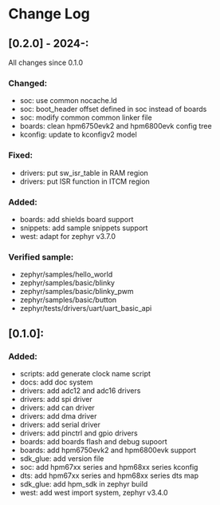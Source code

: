 # Change Log

## [0.2.0] - 2024-:

All changes since 0.1.0

### Changed:
  - soc: use common nocache.ld
  - soc: boot_header offset defined in soc instead of boards
  - soc: modify common common linker file
  - boards: clean hpm6750evk2 and hpm6800evk config tree
  - kconfig: update to kconfigv2 model

### Fixed:
  - drivers: put sw_isr_table in RAM region
  - drivers: put ISR function in ITCM region

### Added:
  - boards: add shields board support
  - snippets: add sample snippets support
  - west: adapt for zephyr v3.7.0

### Verified sample:
  - zephyr/samples/hello_world
  - zephyr/samples/basic/blinky
  - zephyr/samples/basic/blinky_pwm
  - zephyr/samples/basic/button
  - zephyr/tests/drivers/uart/uart_basic_api

## [0.1.0]:

### Added:
  - scripts: add generate clock name script 
  - docs: add doc system
  - drivers: add adc12 and adc16 drivers
  - drivers: add spi driver
  - drivers: add can driver
  - drivers: add dma driver 
  - drivers: add serial driver
  - drivers: add pinctrl and gpio drivers
  - boards: add boards flash and debug supoort
  - boards: add hpm6750evk2 and hpm6800evk support
  - sdk_glue: add version file
  - soc: add hpm67xx series and hpm68xx series kconfig
  - dts: add hpm67xx series and hpm68xx series dts map
  - sdk_glue: add hpm_sdk in zephyr build
  - west: add west import system, zephyr v3.4.0

